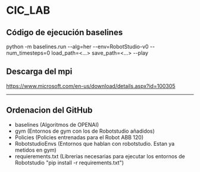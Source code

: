 # CIC_LAB

## Código de ejecución baselines
python -m baselines.run --alg=her --env=RobotStudio-v0 --num_timesteps=0 load_path=<...> save_path=<...> --play

## Descarga del mpi
https://www.microsoft.com/en-us/download/details.aspx?id=100305



-----------------------------
## Ordenacion del GitHub
- baselines (Algoritmos de OPENAI)
- gym (Entornos de gym con los de Robotstudio añadidos)
- Policies (Policies entrenadas para el Robot ABB 120)
- RobotstudioEnvs (Entornos que hablan con robotstudio. Estan ya metidos en gym)
- requierements.txt (Librerias necesarias para ejecutar los entornos de Robotstudio "pip install -r requirements.txt")
  


